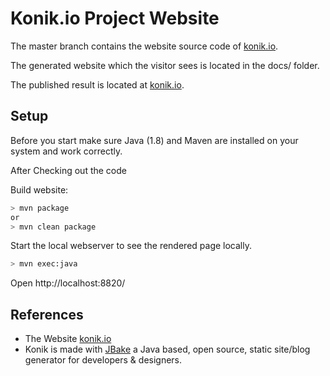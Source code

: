 # Konik.io Project Website

The master branch contains the website source code of [konik.io](http://konik.io).

The generated website which the visitor sees is located in the docs/ folder.

The published result is located at [konik.io](http://konik.io).

## Setup

Before you start make sure Java (1.8) and Maven are installed on your system and work correctly.

After Checking out the code

Build website:

```sh
> mvn package
or
> mvn clean package
```

Start the local webserver to see the rendered page locally.

```sh
> mvn exec:java
```

Open http://localhost:8820/

## References

- The Website [konik.io](https://konik.io)
- Konik is made with [JBake](https://jbake.org) a Java based, open source, static site/blog generator for developers & designers.